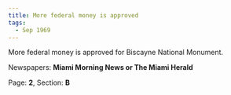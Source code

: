 ```yaml
---  
title: More federal money is approved  
tags:  
  - Sep 1969  
---  
```

  
More federal money is approved for Biscayne National Monument.  
  
Newspapers: **Miami Morning News or The Miami Herald**  
  
Page: **2**, Section: **B** 
